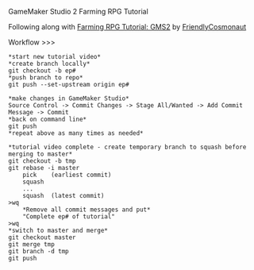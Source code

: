 GameMaker Studio 2 Farming RPG Tutorial

Following along with [Farming RPG Tutorial: GMS2](https://www.youtube.com/playlist?list=PLSFMekK0JFgzbFfj1vAsyluKTymnBiriY) by [FriendlyCosmonaut](https://www.youtube.com/channel/UCKCKHxkH8zqV9ltWZw0JFig)



Workflow >>>
```
*start new tutorial video*
*create branch locally*
git checkout -b ep#
*push branch to repo*
git push --set-upstream origin ep# 

*make changes in GameMaker Studio*
Source Control -> Commit Changes -> Stage All/Wanted -> Add Commit Message -> Commit
*back on command line*
git push
*repeat above as many times as needed*

*tutorial video complete - create temporary branch to squash before merging to master*
git checkout -b tmp
git rebase -i master
	pick	(earliest commit)
	squash
	...
	squash	(latest commit)
>wq
	*Remove all commit messages and put*
    "Complete ep# of tutorial"
>wq
*switch to master and merge*
git checkout master
git merge tmp
git branch -d tmp
git push
```

